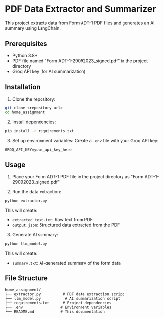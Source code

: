 # PDF Data Extractor and Summarizer

This project extracts data from Form ADT-1 PDF files and generates an AI summary using LangChain.

## Prerequisites

- Python 3.8+
- PDF file named "Form ADT-1-29092023_signed.pdf" in the project directory
- Groq API key (for AI summarization)

## Installation

1. Clone the repository:
```bash
git clone <repository-url>
cd home_assignment
```



2. Install dependencies:
```bash
pip install -r requirements.txt
```

3. Set up environment variables:
Create a `.env` file with your Groq API key:
```
GROQ_API_KEY=your_api_key_here
```

## Usage

1. Place your Form ADT-1 PDF file in the project directory as "Form ADT-1-29092023_signed.pdf"

2. Run the data extraction:
```bash
python extractor.py
```
This will create:
- `extracted_text.txt`: Raw text from PDF
- `output.json`: Structured data extracted from the PDF

3. Generate AI summary:
```bash
python llm_model.py
```
This will create:
- `summary.txt`: AI-generated summary of the form data



## File Structure

```
home_assignment/
├── extractor.py          # PDF data extraction script
├── llm_model.py           # AI summarization script
├── requirements.txt      # Project dependencies
├── .env                 # Environment variables
└── README.md            # This documentation
```
